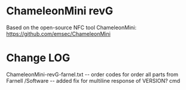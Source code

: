 # ChameleonMini revG
Based on the open-source NFC tool ChameleonMini: https://github.com/emsec/ChameleonMini

# Change LOG

ChameleonMini-revG-farnel.txt -- order codes for order all parts from Farnell
/Software                     -- added fix for multiline response of VERSION? cmd
